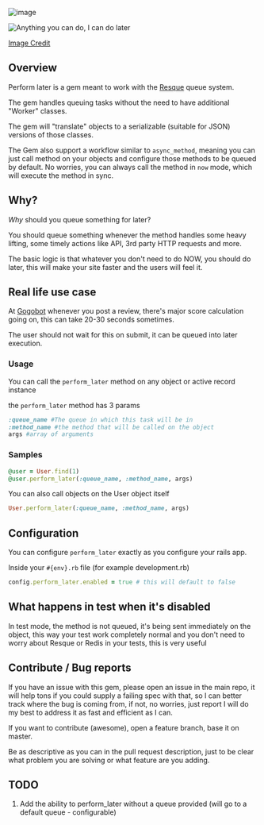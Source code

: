 ![image](https://secure.travis-ci.org/KensoDev/perform_later.png)

![Anything you can do, I can do later](http://f.cl.ly/items/1C3X0s1h0925390L3T40/Screen%20Shot%202012-02-20%20at%206.18.48%20PM.png)

[Image Credit](http://http://www.zazzle.com/anything_you_can_do_i_can_do_later_tshirt-235016986673229502)

## Overview
Perform later is a gem meant to work with the [Resque](http://github.com/defunkt/resque) queue system.

The gem handles queuing tasks without the need to have additional "Worker" classes.

The gem will "translate" objects to a serializable (suitable for JSON) versions of those classes.

The Gem also support a workflow similar to `async_method`, meaning you can just call method on your objects and configure those methods to be queued by default. No worries, you can always call the method in `now` mode, which will execute the method in sync.

## Why?
*Why* should you queue something for later?

You should queue something whenever the method handles some heavy lifting, some timely actions like API, 3rd party HTTP requests and more.

The basic logic is that whatever you don't need to do NOW, you should do later, this will make your site faster and the users will feel it.

## Real life use case
At [Gogobot](http://gogobot.com) whenever you post a review, there's major score calculation going on, this can take 20-30 seconds sometimes.

The user should not wait for this on submit, it can be queued into later execution.

### Usage
You can call the `perform_later` method on any object or active record instance

the `perform_later` method has 3 params

```ruby
:queue_name #The queue in which this task will be in
:method_name #the method that will be called on the object
args #array of arguments
```

### Samples

```ruby
@user = User.find(1)
@user.perform_later(:queue_name, :method_name, args)
```

You can also call objects on the User object itself

```ruby
User.perform_later(:queue_name, :method_name, args)
```



## Configuration
You can configure `perform_later` exactly as you configure your rails app.

Inside your `#{env}.rb` file (for example development.rb)

```ruby
config.perform_later.enabled = true # this will default to false
```

## What happens in test when it's disabled
In test mode, the method is not queued, it's being sent immediately on the object, this way your test work completely normal and you don't need to worry about Resque or Redis in your tests, this is very useful
 

## Contribute / Bug reports
If you have an issue with this gem, please open an issue in the main repo, it will help tons if you could supply a failing spec with that, so I can better track where the bug is coming from, if not, no worries, just report I will do my best to address it as fast and efficient as I can.

If you want to contribute (awesome), open a feature branch, base it on master.

Be as descriptive as you can in the pull request description, just to be clear what problem you are solving or what feature are you adding.

## TODO
1. Add the ability to perform_later without a queue provided (will go to a default queue - configurable)